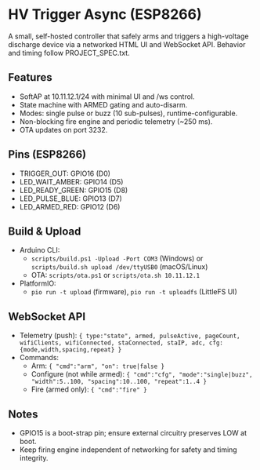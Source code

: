 # HV Trigger Async (ESP8266)

A small, self-hosted controller that safely arms and triggers a high-voltage discharge device via a networked HTML UI and WebSocket API. Behavior and timing follow PROJECT_SPEC.txt.

## Features
- SoftAP at 10.11.12.1/24 with minimal UI and /ws control.
- State machine with ARMED gating and auto-disarm.
- Modes: single pulse or buzz (10 sub-pulses), runtime-configurable.
- Non-blocking fire engine and periodic telemetry (~250 ms).
- OTA updates on port 3232.

## Pins (ESP8266)
- TRIGGER_OUT: GPIO16 (D0)
- LED_WAIT_AMBER: GPIO14 (D5)
- LED_READY_GREEN: GPIO15 (D8)
- LED_PULSE_BLUE: GPIO13 (D7)
- LED_ARMED_RED: GPIO12 (D6)

## Build & Upload
- Arduino CLI:
  - `scripts/build.ps1 -Upload -Port COM3` (Windows) or `scripts/build.sh upload /dev/ttyUSB0` (macOS/Linux)
  - OTA: `scripts/ota.ps1` or `scripts/ota.sh 10.11.12.1`
- PlatformIO:
  - `pio run -t upload` (firmware), `pio run -t uploadfs` (LittleFS UI)

## WebSocket API
- Telemetry (push): `{ type:"state", armed, pulseActive, pageCount, wifiClients, wifiConnected, staConnected, staIP, adc, cfg:{mode,width,spacing,repeat} }`
- Commands:
  - Arm: `{ "cmd":"arm", "on": true|false }`
  - Configure (not while armed): `{ "cmd":"cfg", "mode":"single|buzz", "width":5..100, "spacing":10..100, "repeat":1..4 }`
  - Fire (armed only): `{ "cmd":"fire" }`

## Notes
- GPIO15 is a boot-strap pin; ensure external circuitry preserves LOW at boot.
- Keep firing engine independent of networking for safety and timing integrity.

